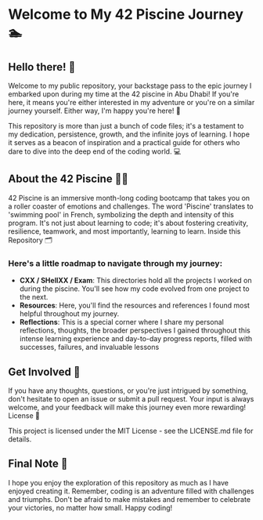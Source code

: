 # Welcome to My 42 Piscine Journey :swimmer:

## Hello there! 👋

Welcome to my public repository, your backstage pass to the epic journey I embarked upon during my time at the 42 piscine in Abu Dhabi! If you're here, it means you're either interested in my adventure or you're on a similar journey yourself. Either way, I'm happy you're here! 🎉

This repository is more than just a bunch of code files; it's a testament to my dedication, persistence, growth, and the infinite joys of learning. I hope it serves as a beacon of inspiration and a practical guide for others who dare to dive into the deep end of the coding world. 💻

## About the 42 Piscine 🏊‍♀️

42 Piscine is an immersive month-long coding bootcamp that takes you on a roller coaster of emotions and challenges. The word 'Piscine' translates to 'swimming pool' in French, symbolizing the depth and intensity of this program. It's not just about learning to code; it's about fostering creativity, resilience, teamwork, and most importantly, learning to learn.
Inside this Repository 🗂️

### Here's a little roadmap to navigate through my journey:

* __CXX / SHellXX / Exam__: This directories hold all the projects I worked on during the piscine. You'll see how my code evolved from one project to the next.
* __Resources__: Here, you'll find the resources and references I found most helpful throughout my journey.
* __Reflections__: This is a special corner where I share my personal reflections, thoughts, the broader perspectives I gained throughout this intense learning experience and day-to-day progress reports, filled with successes, failures, and invaluable lessons

## Get Involved 🤝

If you have any thoughts, questions, or you're just intrigued by something, don't hesitate to open an issue or submit a pull request. Your input is always welcome, and your feedback will make this journey even more rewarding!
License 📜

This project is licensed under the MIT License - see the LICENSE.md file for details.

## Final Note 📝

I hope you enjoy the exploration of this repository as much as I have enjoyed creating it. Remember, coding is an adventure filled with challenges and triumphs. Don't be afraid to make mistakes and remember to celebrate your victories, no matter how small. Happy coding!
